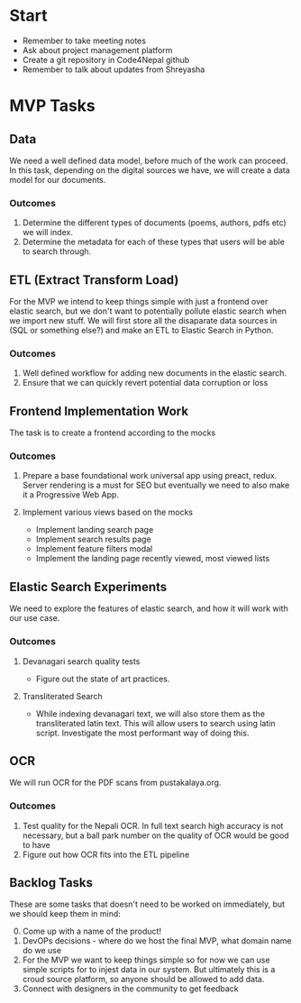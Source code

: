 # Start

- Remember to take meeting notes
- Ask about project management platform
- Create a git repository in Code4Nepal github
- Remember to talk about updates from Shreyasha

# MVP Tasks

## Data

We need a well defined data model, before much of the work can proceed. In this task, depending on the digital sources we have, we will create a data model for our documents. 

### Outcomes

1. Determine the different types of documents (poems, authors, pdfs etc) we will index.
2. Determine the metadata for each of these types that users will be able to search through.

## ETL (Extract Transform Load) 

For the MVP we intend to keep things simple with just a frontend over elastic search, but we don't want to potentially pollute elastic search when we import new stuff. We will first store all the disaparate data sources in (SQL or something else?) and make an ETL to Elastic Search in Python.

### Outcomes

1. Well defined workflow for adding new documents in the elastic search. 
2. Ensure that we can quickly revert potential data corruption or loss 

## Frontend Implementation Work

The task is to create a frontend according to the mocks 

### Outcomes

1. Prepare a base foundational work universal app using preact, redux. Server rendering is a must for SEO but eventually we need to also make it a Progressive Web App.

2. Implement various views based on the mocks

    - Implement landing search page
    - Implement search results page
    - Implement feature filters modal
    - Implement the landing page recently viewed, most viewed lists

## Elastic Search Experiments

We need to explore the features of elastic search, and how it will work with our use case.

### Outcomes

1. Devanagari search quality tests

    - Figure out the state of art practices.

2. Transliterated Search

    - While indexing devanagari text, we will also store them as the transliterated latin text. This will allow users to search using latin script. Investigate the most performant way of doing this.

## OCR

We will run OCR for the PDF scans from pustakalaya.org. 

### Outcomes
1. Test quality for the Nepali OCR. In full text search high accuracy is not necessary, but a ball park number on the quality of OCR would be good to have
2. Figure out how OCR fits into the ETL pipeline

## Backlog Tasks

These are some tasks that  doesn't need to be worked on immediately, but we should keep them in mind:

0. Come up with a name of the product!
1. DevOPs decisions - where do we host the final MVP, what domain name do we use
2. For the MVP we want to keep things simple so for now we can use simple scripts for to injest data in our system. But ultimately this is a croud source platform, so anyone should be allowed to add data.
3. Connect with designers in the community to get feedback

